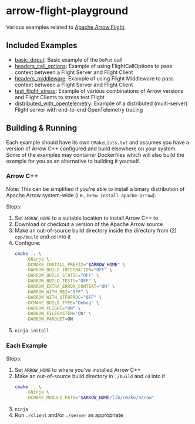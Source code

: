 # arrow-flight-playground

Various examples related to [Apache Arrow Flight](https://arrow.apache.org/docs/format/Flight.html).

## Included Examples

- [basic_doput](./basic_doput/): Basic example of the `DoPut` call
- [headers_call_options](./headers_call_options/): Example of using FlightCallOptions to pass context between a Flight Server and Flight Client
- [headers_middleware](./headers_middleware/): Example of using Flight Middleware to pass context between a Flight Server and Flight Client
- [test_flight_stress](./test_flight_stress/): Example of various combinations of Arrow versions and Flight Clients to stress test Flight
- [distributed_with_opentelemetry](./distributed_with_opentelemetry/): Example of a distributed (multi-server) Flight server with end-to-end OpenTelemetry tracing


## Building & Running

Each example should have its own `CMakeLists.txt` and assumes you have a version of Arrow C++ configured and build elsewhere on your system.
Some of the examples may container Dockerfiles which will also build the example for you as an alternative to building it yourself.

### Arrow C++

Note: This can be simplified if you're able to install a binary distribution of Apache Arrow system-wide (i.e., `brew install apache-arrow`).

Steps:

1. Set `ARROW_HOME` to a suitable location to install Arrow C++ to
2. Download or checkout a version of the Apache Arrow source
3. Make an out-of-source build directory inside the directory from (2) `cpp/build` and `cd` into it
4. Configure:
    ```sh
    cmake .. \
        -GNinja \
        -DCMAKE_INSTALL_PREFIX="$ARROW_HOME" \
        -DARROW_BUILD_INTEGRATION="OFF" \
        -DARROW_BUILD_STATIC="OFF" \
        -DARROW_BUILD_TESTS="OFF" \
        -DARROW_EXTRA_ERROR_CONTEXT="ON" \
        -DARROW_WITH_RE2="OFF" \
        -DARROW_WITH_UTF8PROC="OFF" \
        -DCMAKE_BUILD_TYPE="Debug" \
        -DARROW_FLIGHT="ON" \
        -DARROW_FILESYSTEM="ON" \
        -DARROW_PARQUET=ON
    ```
5. `ninja install`

### Each Example

Steps:

1. Set `ARROW_HOME` to where you've installed Arrow C++
2. Make an out-of-source build directory in `./build` and `cd` into it
    ```sh
    cmake .. \
        -GNinja \
        -DCMAKE_MODULE_PATH="$ARROW_HOME/lib/cmake/arrow"
    ```
3. `ninja`
4. Run `./client` and/or `./server` as appropriate
